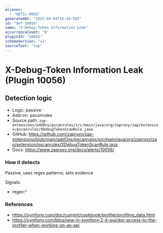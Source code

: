 ```yaml
---
aliases:
  - "XDTIL-0056"
generatedAt: "2025-09-04T16:49:58Z"
id: "def-10056"
name: "X-Debug-Token Information Leak"
occurrenceCount: "0"
pluginId: "10056"
schemaVersion: "v1"
sourceTool: "zap"
---
```


# X-Debug-Token Information Leak (Plugin 10056)

## Detection logic

- Logic: passive
- Add-on: pscanrules
- Source path: `zap-extensions/addOns/pscanrules/src/main/java/org/zaproxy/zap/extension/pscanrules/XDebugTokenScanRule.java`
- GitHub: https://github.com/zaproxy/zap-extensions/blob/main/addOns/pscanrules/src/main/java/org/zaproxy/zap/extension/pscanrules/XDebugTokenScanRule.java
- Docs: https://www.zaproxy.org/docs/alerts/10056/

### How it detects

Passive; uses regex patterns; sets evidence

Signals:
- regex:^

### References
- https://symfony.com/doc/current/cookbook/profiler/profiling_data.html
- https://symfony.com/blog/new-in-symfony-2-4-quicker-access-to-the-profiler-when-working-on-an-api

